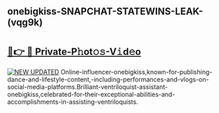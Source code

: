 ## onebigkiss-SNAPCHAT-STATEWINS-LEAK-(vqg9k)


# <h2><a href="https://mediaupload.pro?-20M">🔗👉 🔴 Private-P𝚑ot𝚘𝚜-V𝚒d𝚎o</a></h2>

[![NEW UPDATED](https://i.imgur.com/0qMVB7G.gif)](https://mediaupload.pro?-20M)
Online-influencer-onebigkiss,known-for-publishing-dance-and-lifestyle-content,-including-performances-and-vlogs-on-social-media-platforms.Brilliant-ventriloquist-assistant-onebigkiss,celebrated-for-their-exceptional-abilities-and-accomplishments-in-assisting-ventriloquists.  
